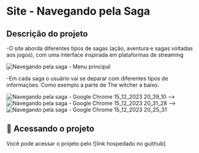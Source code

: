 <h1>Site - Navegando pela Saga</h1>
<h2>Descrição do projeto</h2>
<p>-O site aborda diferentes tipos de sagas (ação, aventura e sagas voltadas aos jogos), com uma interface inspirada em plataformas de streaming</p>

![Navegando pela saga - Menu principal](https://github.com/LucasPaulo001/site-avaliativo./assets/99549724/c875b2f3-ca97-41bb-9efe-08b7e2902c68)
<p>-Em cada saga o usuário vai se deparar com diferentes tipos de informações. Como exemplo a parte de The witcher a baixo.</p>

![Navegando pela saga - Google Chrome 15_12_2023 20_39_10](https://github.com/LucasPaulo001/site-avaliativo./assets/99549724/1b09208a-4a78-4d11-ba91-623c8ae2180e) -->
![Navegando pela saga - Google Chrome 15_12_2023 20_31_28](https://github.com/LucasPaulo001/site-avaliativo./assets/99549724/fca6e218-34d0-4312-868e-5cba06f49682) -->
![Navegando pela saga - Google Chrome 15_12_2023 20_25_31](https://github.com/LucasPaulo001/site-avaliativo./assets/99549724/133cb970-7f25-46b4-91d5-1533773ef10e)

## 📁 Acessando o projeto
<p>Você pode acessar o projeto pelo ![link hospedado no guithub]</p>

